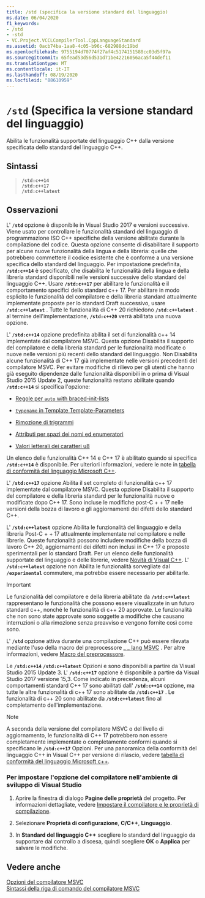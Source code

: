 ```yaml
---
title: /std (specifica la versione standard del linguaggio)
ms.date: 06/04/2020
f1_keywords:
- /std
- -std
- VC.Project.VCCLCompilerTool.CppLanguageStandard
ms.assetid: 0acb74ba-1aa8-4c05-b96c-682988dc19bd
ms.openlocfilehash: 9755194d70774f27af4c5174151588cc03d5f97a
ms.sourcegitcommit: 65fead53d56d531d71be42216056aca5f44def11
ms.translationtype: MT
ms.contentlocale: it-IT
ms.lasthandoff: 08/19/2020
ms.locfileid: "88610959"
---
```

# <a name="std-specify-language-standard-version"></a>`/std` (Specifica la versione standard del linguaggio)

Abilita le funzionalità supportate del linguaggio C++ dalla versione specificata dello standard del linguaggio C++.

## <a name="syntax"></a>Sintassi

> **`/std:c++14`**\
> **`/std:c++17`**\
> **`/std:c++latest`**

## <a name="remarks"></a>Osservazioni

L' **`/std`** opzione è disponibile in Visual Studio 2017 e versioni successive. Viene usato per controllare le funzionalità standard del linguaggio di programmazione ISO C++ specifiche della versione abilitate durante la compilazione del codice. Questa opzione consente di disabilitare il supporto per alcune nuove funzionalità della lingua e della libreria: quelle che potrebbero commettere il codice esistente che è conforme a una versione specifica dello standard del linguaggio. Per impostazione predefinita, **`/std:c++14`** è specificato, che disabilita le funzionalità della lingua e della libreria standard disponibili nelle versioni successive dello standard del linguaggio C++. Usare  **`/std:c++17`** per abilitare le funzionalità e il comportamento specifici dello standard c++ 17. Per abilitare in modo esplicito le funzionalità del compilatore e della libreria standard attualmente implementate proposte per lo standard Draft successivo, usare **`/std:c++latest`** . Tutte le funzionalità di C++ 20 richiedono **`/std:c++latest`** . al termine dell'implementazione, **`/std:c++20`** verrà abilitata una nuova opzione.

L' **`/std:c++14`** opzione predefinita abilita il set di funzionalità c++ 14 implementate dal compilatore MSVC. Questa opzione Disabilita il supporto del compilatore e della libreria standard per le funzionalità modificate o nuove nelle versioni più recenti dello standard del linguaggio. Non Disabilita alcune funzionalità di C++ 17 già implementate nelle versioni precedenti del compilatore MSVC. Per evitare modifiche di rilievo per gli utenti che hanno già eseguito dipendenze dalle funzionalità disponibili in o prima di Visual Studio 2015 Update 2, queste funzionalità restano abilitate quando **`/std:c++14`** si specifica l'opzione:

- [Regole per `auto` with braced-init-lists](https://wg21.link/n3922)

- [`typename` in Template Template-Parameters](https://wg21.link/n4051)

- [Rimozione di trigrammi](https://wg21.link/n4086)

- [Attributi per spazi dei nomi ed enumeratori](https://wg21.link/n4266)

- [Valori letterali dei caratteri u8](https://wg21.link/n4267)

Un elenco delle funzionalità C++ 14 e C++ 17 è abilitato quando si specifica **`/std:c++14`** è disponibile. Per ulteriori informazioni, vedere le note in [tabella di conformità del linguaggio Microsoft C++](../../overview/visual-cpp-language-conformance.md).

L' **`/std:c++17`** opzione Abilita il set completo di funzionalità c++ 17 implementate dal compilatore MSVC. Questa opzione Disabilita il supporto del compilatore e della libreria standard per le funzionalità nuove o modificate dopo C++ 17. Sono incluse le modifiche post-C + + 17 nelle versioni della bozza di lavoro e gli aggiornamenti dei difetti dello standard C++.

L' **`/std:c++latest`** opzione Abilita le funzionalità del linguaggio e della libreria Post-C + + 17 attualmente implementate nel compilatore e nelle librerie. Queste funzionalità possono includere modifiche della bozza di lavoro C++ 20, aggiornamenti dei difetti non inclusi in C++ 17 e proposte sperimentali per lo standard Draft. Per un elenco delle funzionalità supportate del linguaggio e delle librerie, vedere [Novità di Visual C++](../../overview/what-s-new-for-visual-cpp-in-visual-studio.md). L' **`/std:c++latest`** opzione non Abilita le funzionalità sorvegliate dal **`/experimental`** commutere, ma potrebbe essere necessario per abilitarle.

> [!IMPORTANT]
> Le funzionalità del compilatore e della libreria abilitate da **`/std:c++latest`** rappresentano le funzionalità che possono essere visualizzate in un futuro standard c++, nonché le funzionalità di c++ 20 approvate. Le funzionalità che non sono state approvate sono soggette a modifiche che causano interruzioni o alla rimozione senza preavviso e vengono fornite così come sono.

L' **`/std`** opzione attiva durante una compilazione C++ può essere rilevata mediante l'uso della macro del preprocessore [ \_ \_ lang MSVC](../../preprocessor/predefined-macros.md) . Per altre informazioni, vedere [Macro del preprocessore](../../preprocessor/predefined-macros.md).

Le **`/std:c++14`** **`/std:c++latest`** Opzioni e sono disponibili a partire da Visual Studio 2015 Update 3. L' **`/std:c++17`** opzione è disponibile a partire da Visual Studio 2017 versione 15,3. Come indicato in precedenza, alcuni comportamenti standard C++ 17 sono abilitati dall' **`/std:c++14`** opzione, ma tutte le altre funzionalità di c++ 17 sono abilitate da **`/std:c++17`** . Le funzionalità di c++ 20 sono abilitate da **`/std:c++latest`** fino al completamento dell'implementazione.

> [!NOTE]
> A seconda della versione del compilatore MSVC o del livello di aggiornamento, le funzionalità di C++ 17 potrebbero non essere completamente implementate o completamente conformi quando si specificano le **`/std:c++17`** Opzioni. Per una panoramica della conformità del linguaggio C++ in Visual C++ per versione di rilascio, vedere [tabella di conformità del linguaggio Microsoft c++](../../overview/visual-cpp-language-conformance.md).

### <a name="to-set-this-compiler-option-in-the-visual-studio-development-environment"></a>Per impostare l'opzione del compilatore nell'ambiente di sviluppo di Visual Studio

1. Aprire la finestra di dialogo **Pagine delle proprietà** del progetto. Per informazioni dettagliate, vedere [Impostare il compilatore e le proprietà di compilazione](../working-with-project-properties.md).

1. Selezionare **Proprietà di configurazione**, **C/C++**, **Linguaggio**.

1. In **Standard del linguaggio C++** scegliere lo standard del linguaggio da supportare dal controllo a discesa, quindi scegliere **OK** o **Applica** per salvare le modifiche.

## <a name="see-also"></a>Vedere anche

[Opzioni del compilatore MSVC](compiler-options.md)<br/>
[Sintassi della riga di comando del compilatore MSVC](compiler-command-line-syntax.md)
